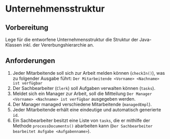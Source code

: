 # Unternehmensstruktur
## Vorbereitung
Lege für die entworfene Unternehmensstruktur die Struktur der Java-Klassen inkl. der Vererbungshierarchie an.

## Anforderungen
1. Jeder Mitarbeitende soll sich zur Arbeit melden können (`checkIn()`), was zu folgender Ausgabe führt: `Der Mitarbeitende <Vorname> <Nachname> ist verfügbar`
2. Der Sachbearbeiter (`Clerk`) soll Aufgaben verwalten können (`tasks`).
3. Meldet sich ein Manager zur Arbeit, soll die Mitteilung `Der Manager <Vorname> <Nachname> ist verfügbar` ausgegeben werden.
4. Der Manager managed verschiedene Mitarbeitende (`managedEmpl`).
5. Jeder Mitarbeitende erhält eine eindeutige und automatisch generierte `id`.
6. Ein Sachbearbeiter besitzt eine Liste von `tasks`, die er mithilfe der Methode `processDocuments()` abarbeiten kann (`Der Sachbearbeiter bearbeitet Aufgabe <Aufgabenname>`).
 